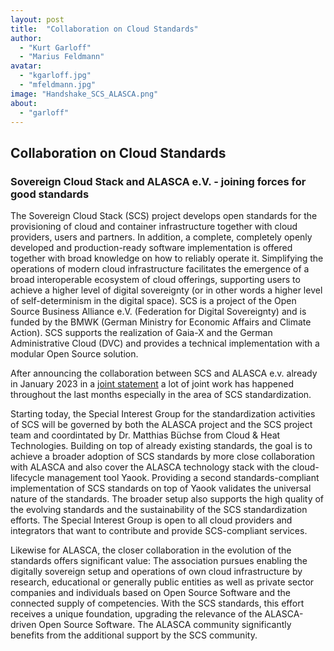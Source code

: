 ```yaml
---
layout: post
title:  "Collaboration on Cloud Standards"
author:
  - "Kurt Garloff"
  - "Marius Feldmann"
avatar:
  - "kgarloff.jpg"
  - "mfeldmann.jpg"
image: "Handshake_SCS_ALASCA.png"
about:
  - "garloff"
---
```


## Collaboration on Cloud Standards
### Sovereign Cloud Stack and ALASCA e.V. - joining forces for good standards

The Sovereign Cloud Stack (SCS) project develops open standards for the
provisioning of cloud and container infrastructure together with cloud
providers, users and partners. In addition, a complete, completely openly
developed and production-ready software implementation is offered together
with broad knowledge on how to reliably operate it. Simplifying
the operations of modern cloud infrastructure facilitates the emergence
of a broad interoperable ecosystem of cloud offerings, supporting users
to achieve a higher level of digital sovereignty (or in other words
a higher level of self-determinism in the digital space). SCS is a project
of the Open Source Business Alliance e.V. (Federation for Digital Sovereignty)
and is funded by the BMWK (German Ministry for Economic Affairs and Climate
Action). SCS supports the realization of Gaia-X and the German Administrative
Cloud (DVC) and provides a technical implementation with a modular Open
Source solution.

After announcing the collaboration between SCS and ALASCA e.v. already
in January 2023 in a [joint statement](https://scs.community/2023/01/16/collaboration-of-alasca-and-scs/)
a lot of joint work has happened throughout the last months especially
in the area of SCS standardization.

Starting today, the Special Interest Group for the standardization activities
of SCS will be governed by both the ALASCA project and the SCS project team
and coordintated by Dr. Matthias Büchse from Cloud & Heat Technologies.
Building on top of already existing standards, the goal is to achieve a
broader adoption of SCS standards by more close collaboration with ALASCA
and also cover the ALASCA technology stack with the cloud-lifecycle management
tool Yaook. Providing a second standards-compliant implementation of SCS
standards on top of Yaook validates the universal nature of the standards.
The broader setup also supports the high quality of the evolving standards
and the sustainability of the SCS standardization efforts. The Special
Interest Group is open to all cloud providers and integrators that want
to contribute and provide SCS-compliant services.

Likewise for ALASCA, the closer collaboration in the evolution of the standards
offers significant value: The association pursues enabling the digitally
sovereign setup and operations of own cloud infrastructure by research,
educational or generally public entities as well as private sector
companies and individuals based on Open Source Software and the connected
supply of competencies. With the SCS standards, this effort receives
a unique foundation, upgrading the relevance of the ALASCA-driven
Open Source Software. The ALASCA community significantly benefits from
the additional support by the SCS community.
